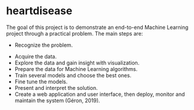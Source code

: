 # heartdisease
The goal of this project is to demonstrate an end-to-end Machine Learning project through a practical problem. The main steps are: 
* Recognize the problem. 
- Acquire the data. 
- Explore the data and gain insight with visualization. 
- Prepare the data for Machine Learning algorithms. 
- Train several models and choose the best ones. 
- Fine tune the models. 
- Present and interpret the solution. 
- Create a web application and user interface, then deploy, monitor and maintain the system (Géron, 2019).
